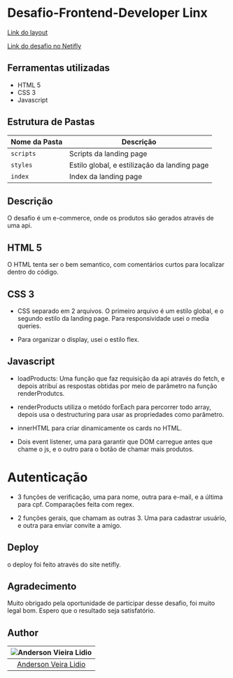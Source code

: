 # Desafio-Frontend-Developer Linx

[Link do layout](https://xd.adobe.com/spec/4025e242-a495-4594-71d2-5fd89d774b57-3614)

[Link do desafio no Netifly](https://desafio-frontend-developer.netlify.app/)

## Ferramentas utilizadas

- HTML 5
- CSS 3
- Javascript

## Estrutura de Pastas

| Nome da Pasta | Descrição                                    |
| ------------- | -------------------------------------------- |
| `scripts`     | Scripts da landing page                      |
| `styles`      | Estilo global, e estilização da landing page |
| `index`       | Index da landing page                        |

## Descrição

O desafio é um e-commerce, onde os produtos são gerados através de uma api.

## HTML 5

O HTML tenta ser o bem semantico, com comentários curtos para localizar dentro do código.

## CSS 3

- CSS separado em 2 arquivos. O primeiro arquivo é um estilo global, e o segundo estilo da landing page. Para responsividade usei o media queries.

- Para organizar o display, usei o estilo flex.

## Javascript

- loadProducts: Uma função que faz requisição da api através do fetch, e depois atribuí as respostas obtidas por meio de parâmetro na função renderProdutcs.

- renderProducts utiliza o metódo forEach para percorrer todo array, depois usa o destructuring para usar as propriedades como parâmetro.

- innerHTML para criar dinamicamente os cards no HTML.

- Dois event listener, uma para garantir que DOM carregue antes que chame o js, e o outro para o botão de chamar mais produtos.

# Autenticação

- 3 funções de verificação, uma para nome, outra para e-mail, e a última para cpf. Comparações feita com regex.

- 2 funções gerais, que chamam as outras 3. Uma para cadastrar usuário, e outra para enviar convite a amigo.

## Deploy

o deploy foi feito através do site netifly.

## Agradecimento

Muito obrigado pela oportunidade de participar desse desafio, foi muito legal bom. Espero que o resultado seja satisfatório.

## Author

| ![Anderson Vieira Lidio](https://avatars0.githubusercontent.com/u/59943925?s=400&u=56d24f89e2742b77de0ae9e9de2d0005f566395c&v=4) |
| :------------------------------------------------------------------------------------------------------------------------------: |
|                                     [Anderson Veira Lidio](https://github.comAndersonvlidio)                                     |

